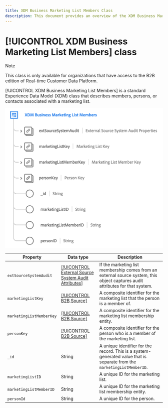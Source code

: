 ```yaml
---
title: XDM Business Marketing List Members Class
description: This document provides an overview of the XDM Business Marketing List Members class in Experience Data Model (XDM).
---
```

# [!UICONTROL XDM Business Marketing List Members] class

>[!NOTE]
>
>This class is only available for organizations that have access to the B2B edition of Real-time Customer Data Platform.

[!UICONTROL XDM Business Marketing List Members] is a standard Experience Data Model (XDM) class that describes members, persons, or contacts associated with a marketing list.

![](../../images/classes/b2b/business-marketing-list-members.png)

| Property | Data type |  Description |
| --- | --- | --- |
| `extSourceSystemAudit` | [[!UICONTROL External Source System Audit Attributes]](../../data-types/external-source-system-audit-attributes.md) | If the marketing list membership comes from an external source system, this object captures audit attributes for that system. |
| `marketingListKey` | [[!UICONTROL B2B Source]](../../data-types/b2b-source.md) | A composite identifier for the marketing list that the person is a member of. |
| `marketingListMemberKey` | [[!UICONTROL B2B Source]](../../data-types/b2b-source.md) | A composite identifier for the marketing list membership entity. |
| `personKey` | [[!UICONTROL B2B Source]](../../data-types/b2b-source.md) | A composite identifier for the person who is a member of the marketing list. |
| `_id` | String  | A unique identifier for the record. This is a system-generated value that is separate from the `marketingListMemberID`. |
| `marketingListID` | String  | A unique ID for the marketing list. |
| `marketingListMemberID` | String  | A unique ID for the marketing list membership entity. |
| `personId` | String  | A unique ID for the person. |
